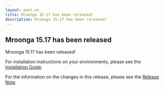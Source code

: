 ```yaml
---
layout: post.en
title: Mroonga 15.17 has been released!
description: Mroonga 15.17 has been released!
---
```


## Mroonga 15.17 has been released

Mroonga 15.17 has been released!

For installation instructions on your environments, please see the [Installation Guide](/docs/install.html).

For the information on the changes in this release, please see the [Release Note](/docs/news/15.html#release-15-17).
